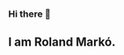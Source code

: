### Hi there 👋

## I am Roland Markó.

<!--
**Rokli02/Rokli02** is a ✨ _special_ ✨ repository because its `README.md` (this file) appears on your GitHub profile.

Here are some ideas to get you started:

- 🔭 I’m currently studying in ME.
- 🌱 I’m currently learning Html, JS, Css, XML, Java (Spring), etc...
- 💬 Ask me about anything. 😄
- ⚡ Fun fact: Me and my friens are using funny looking animals as profile picture.
-->
